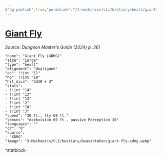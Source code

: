 ```yaml
---
{"dg-publish":true,"permalink":"/3-mechanics/cli/bestiary/beast/giant-fly-xdmg/","tags":["ttrpg-cli/compendium/src/5e/xdmg","ttrpg-cli/monster/cr/0","ttrpg-cli/monster/size/large","ttrpg-cli/monster/type/beast"],"created":"2025-02-22T12:02:28.321-05:00","updated":"2025-02-26T17:46:10.787-05:00"}
---
```


# [Giant Fly](3-Mechanics/CLI/bestiary/beast/giant-fly-xdmg.md)
*Source: Dungeon Master's Guide (2024) p. 261*  

```statblock
"name": "Giant Fly (XDMG)"
"size": "Large"
"type": "beast"
"alignment": "Unaligned"
"ac": !!int "11"
"hp": !!int "19"
"hit_dice": "3d10 + 3"
"stats":
- !!int "14"
- !!int "13"
- !!int "13"
- !!int "2"
- !!int "10"
- !!int "3"
"speed": "30 ft., fly 60 ft."
"senses": "darkvision 60 ft., passive Perception 10"
"languages": ""
"cr": "0"
"source":
- "XDMG"
"image": "3-Mechanics/CLI/bestiary/beast/token/giant-fly-xdmg.webp"
```
^statblock
